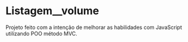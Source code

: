 # Listagem__volume
Projeto feito com a intenção de melhorar as habilidades com JavaScript utilizando POO método MVC.
